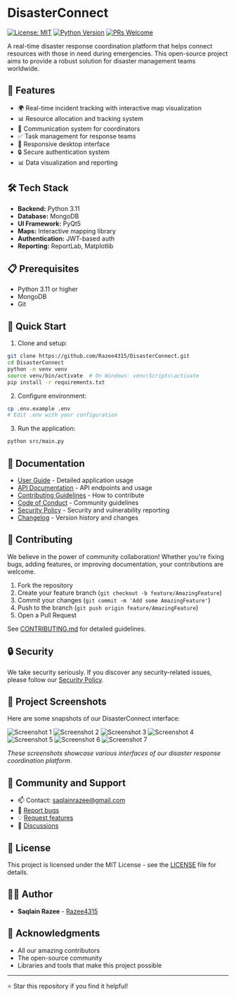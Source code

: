 # DisasterConnect

[![License: MIT](https://img.shields.io/badge/License-MIT-yellow.svg)](https://opensource.org/licenses/MIT)
[![Python Version](https://img.shields.io/badge/python-3.11-blue.svg)](https://www.python.org/downloads/)
[![PRs Welcome](https://img.shields.io/badge/PRs-welcome-brightgreen.svg)](http://makeapullrequest.com)

A real-time disaster response coordination platform that helps connect resources with those in need during emergencies. This open-source project aims to provide a robust solution for disaster management teams worldwide.

## 🚀 Features

- 🌍 Real-time incident tracking with interactive map visualization
- 📊 Resource allocation and tracking system
- 💬 Communication system for coordinators
- ✅ Task management for response teams
- 📱 Responsive desktop interface
- 🔒 Secure authentication system
- 📊 Data visualization and reporting

## 🛠️ Tech Stack

- **Backend:** Python 3.11
- **Database:** MongoDB
- **UI Framework:** PyQt5
- **Maps:** Interactive mapping library
- **Authentication:** JWT-based auth
- **Reporting:** ReportLab, Matplotlib

## 📋 Prerequisites

- Python 3.11 or higher
- MongoDB
- Git

## 🚀 Quick Start

1. Clone and setup:
```bash
git clone https://github.com/Razee4315/DisasterConnect.git
cd DisasterConnect
python -m venv venv
source venv/bin/activate  # On Windows: venv\Scripts\activate
pip install -r requirements.txt
```

2. Configure environment:
```bash
cp .env.example .env
# Edit .env with your configuration
```

3. Run the application:
```bash
python src/main.py
```

## 📖 Documentation

- [User Guide](docs/USER_GUIDE.md) - Detailed application usage
- [API Documentation](docs/API.md) - API endpoints and usage
- [Contributing Guidelines](CONTRIBUTING.md) - How to contribute
- [Code of Conduct](CODE_OF_CONDUCT.md) - Community guidelines
- [Security Policy](SECURITY.md) - Security and vulnerability reporting
- [Changelog](CHANGELOG.md) - Version history and changes

## 🤝 Contributing

We believe in the power of community collaboration! Whether you're fixing bugs, adding features, or improving documentation, your contributions are welcome.

1. Fork the repository
2. Create your feature branch (`git checkout -b feature/AmazingFeature`)
3. Commit your changes (`git commit -m 'Add some AmazingFeature'`)
4. Push to the branch (`git push origin feature/AmazingFeature`)
5. Open a Pull Request

See [CONTRIBUTING.md](CONTRIBUTING.md) for detailed guidelines.

## 🔒 Security

We take security seriously. If you discover any security-related issues, please follow our [Security Policy](SECURITY.md).

## 📸 Project Screenshots

Here are some snapshots of our DisasterConnect interface:

![Screenshot 1](docs/screenshots/1.png)
![Screenshot 2](docs/screenshots/2.png)
![Screenshot 3](docs/screenshots/3.png)
![Screenshot 4](docs/screenshots/4.png)
![Screenshot 5](docs/screenshots/5.png)
![Screenshot 6](docs/screenshots/6.png)
![Screenshot 7](docs/screenshots/7.png)

*These screenshots showcase various interfaces of our disaster response coordination platform.*

## 💬 Community and Support

- 📫 Contact: saqlainrazee@gmail.com
- 🐛 [Report bugs](https://github.com/Razee4315/DisasterConnect/issues)
- 💡 [Request features](https://github.com/Razee4315/DisasterConnect/issues)
- 👥 [Discussions](https://github.com/Razee4315/DisasterConnect/discussions)

## 📄 License

This project is licensed under the MIT License - see the [LICENSE](LICENSE) file for details.

## 👨‍💻 Author

- **Saqlain Razee** - [Razee4315](https://github.com/Razee4315)

## 🙏 Acknowledgments

- All our amazing contributors
- The open-source community
- Libraries and tools that make this project possible

---
⭐ Star this repository if you find it helpful!
